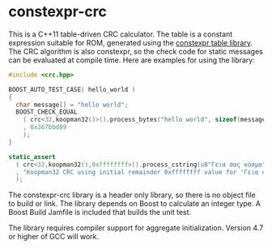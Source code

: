 ﻿constexpr-crc
=============

This is a C++11 table-driven CRC calculator. The table is a constant expression
suitable for ROM, generated using the [constexpr table library](table). The CRC
algorithm is also constexpr, so the check code for static messages can be
evaluated at compile time. Here are examples for using the library:

```c++
#include <crc.hpp>

BOOST_AUTO_TEST_CASE( hello_world )
{
  char message[] = "hello world";
  BOOST_CHECK_EQUAL
    ( crc<32,koopman32()>().process_bytes("hello world", sizeof(message))
    , 0x367bbd89
    );
}

static_assert
  ( crc<32,koopman32(),0xffffffff>().process_cstring(u8"Γεια σας κόσμο") == 0x725e7825
  , "Koopman32 CRC using initial remainder 0xffffffff value for 'Γεια σας κόσμο' should be 0x725e7825"
  );

```

The constexpr-crc library is a header only library, so there is no object file
to build or link. The library depends on Boost to calculate an integer type. A
Boost Build Jamfile is included that builds the unit test.

The library requires compiler support for aggregate initialization. Version 4.7 or higher of GCC will work.
